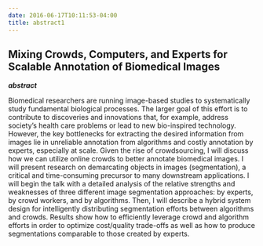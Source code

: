 ```yaml
---
date: 2016-06-17T10:11:53-04:00
title: abstract1
---
```


## Mixing Crowds, Computers, and Experts for Scalable Annotation of Biomedical Images

***abstract***

Biomedical researchers are running image-based studies to systematically study fundamental biological processes.  The larger goal of this effort is to contribute to discoveries and innovations that, for example, address society’s health care problems or lead to new bio-inspired technology.  However, the key bottlenecks for extracting the desired information from images lie in unreliable annotation from algorithms and costly annotation by experts, especially at scale.  Given the rise of crowdsourcing, I will discuss how we can utilize online crowds to better annotate biomedical images.  I will present research on demarcating objects in images (segmentation), a critical and time-consuming precursor to many downstream applications.  I will begin the talk with a detailed analysis of the relative strengths and weaknesses of three different image segmentation approaches: by experts, by crowd workers, and by algorithms.  Then, I will describe a hybrid system design for intelligently distributing segmentation efforts between algorithms and crowds.  Results show how to efficiently leverage crowd and algorithm efforts in order to optimize cost/quality trade-offs as well as how to produce segmentations comparable to those created by experts.
